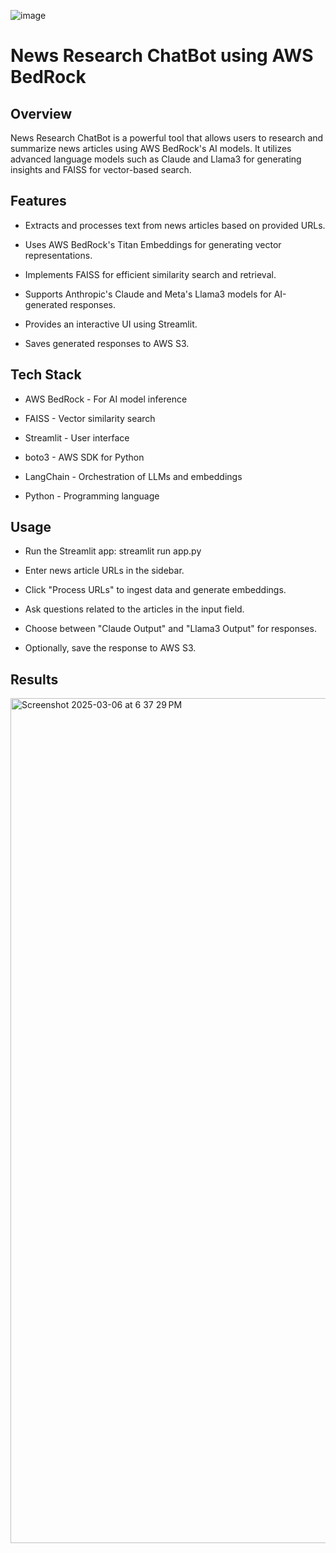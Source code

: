 ![image](https://github.com/user-attachments/assets/1d4296c6-4dfb-4e09-90f7-937195f8e8aa)


# News Research ChatBot using AWS BedRock

## Overview

News Research ChatBot is a powerful tool that allows users to research and summarize news articles using AWS BedRock's AI models. It utilizes advanced language models such as Claude and Llama3 for generating insights and FAISS for vector-based search.

## Features

- Extracts and processes text from news articles based on provided URLs.

- Uses AWS BedRock's Titan Embeddings for generating vector representations.

- Implements FAISS for efficient similarity search and retrieval.

- Supports Anthropic's Claude and Meta's Llama3 models for AI-generated responses.

- Provides an interactive UI using Streamlit.

- Saves generated responses to AWS S3.

## Tech Stack

- AWS BedRock - For AI model inference

- FAISS - Vector similarity search

- Streamlit - User interface

- boto3 - AWS SDK for Python

- LangChain - Orchestration of LLMs and embeddings

- Python - Programming language

## Usage

- Run the Streamlit app: streamlit run app.py

- Enter news article URLs in the sidebar.

- Click "Process URLs" to ingest data and generate embeddings.

- Ask questions related to the articles in the input field.

- Choose between "Claude Output" and "Llama3 Output" for responses.

- Optionally, save the response to AWS S3.

## Results
<img width="1352" alt="Screenshot 2025-03-06 at 6 37 29 PM" src="https://github.com/user-attachments/assets/5b6dd54c-90e1-4e6b-953c-ac5a319af64b" />



